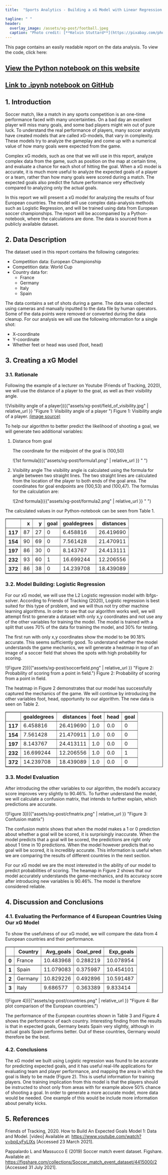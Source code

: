 ```yaml
---
title:  "Sports Analytics - Building a xG Model with Linear Regression (Python, Sklearn, Seaborn)"

tagline: " "
header:
  overlay_image: /assets/xg-post/football.jpeg
  caption: "Photo credit: [**Kelvin Stuttard**](https://pixabay.com/photos/football-soccer-ball-goal-game-2518982/)"
---
```


This page contains an easily readable report on the data analysis. To view the code, click here:  
## [View the Python notebook on this website](https://ain237.github.io/portfolio-website/xG_model_notebook/ " ")
## [Link to .ipynb notebook on GitHub](https://github.com/ain237/data-science-projects/blob/main/sports-analysis-xG-model/xG_model_notebook.ipynb " ")


## 1. Introduction

Soccer match, like a match in any sports competition is an one-time performance faced with many uncertainties. On a bad day an excellent player will miss many goals, and some bad players might win out of pure luck. To understand the real performance of players, many soccer analysts have created models that are called xG-models, that vary in complexity. These models try to analyze the gameplay and come up with a numerical value of how many goals were expected from the game.

Complex xG models, such as one that we will use in this report, analyze complex data from the game, such as position on the map at certain time, and evaluate a chance for each shot of hitting the goal. When a xG model is accurate, it is much more useful to analyze the expected goals of a player or a team, rather than how many goals were scored during a match. The expected goals also predict the future performance very effectively compared to analyzing only the actual goals.

In this report we will present a xG model for analyzing the results of four European countries. The model will use complex data-analysis methods such as Logistic Regression, and will be trained using data from European soccer championships. The report will be accompanied by a Python-notebook, where the calculations are done. The data is sourced from a publicly available dataset.


## 2. Data Description
The dataset used in this report contains the following categories:  
* Competition data: European Championship
* Competition data: World Cup
* Country data for:
    * France
    * Germany
    * Italy
    * Spain

The data contains a set of shots during a game. The data was collected using cameras and manually inputted to the data file by human operators. Some of the data points were removed or converted during the data cleanup. For our analysis we will use the following information for a single shot:  
* X-coordinate
* Y-coordinate
* Whether feet or head was used (foot, head)

## 3. Creating a xG Model
### 3.1. Rationale

Following the example of a lecturer on Youtube (Friends of Tracking, 2020), we will use the distance of a player to the goal, as well as their visibility angle.

![Visibility angle of a player]({{"assets/xg-post/field_of_visibility.jpg" | relative_url }} "Figure 1: Visibility angle of a player ")
Figure 1: Visibility angle of a player. [(image source)](https://photostockeditor.com/image/football-soccer-player-making-goal-soccer-34841 "(image source)")

To help our algorithm to better predict the likelihood of shooting a goal, we will generate two additional variables:

1. Distance from goal

    The coordinate for the midpoint of the goal is (100,50)

    ![1st formula]({{"assets/xg-post/formula1.png" | relative_url }} " ")


2. Visibility angle
    The visibility angle is calculated using the formula for angle between two straight lines. The two straight lines are calculated from the location of the player to both ends of the goal area. The coordinates for goal endpoints are (100,53) and (100,47). The formulas for the calculation are:
 
    ![2nd formula]({{"assets/xg-post/formula2.png" | relative_url }} " ")


The calculated values in our Python-notebook can be seen from Table 1.

<div>
<style scoped>
    .dataframe tbody tr th:only-of-type {
        vertical-align: middle;
    }

    .dataframe tbody tr th {
        vertical-align: top;
    }

    .dataframe thead th {
        text-align: right;
    }
</style>
<table border="1" class="dataframe">
  <thead>
    <tr style="text-align: right;">
      <th></th>
      <th>x</th>
      <th>y</th>
      <th>goal</th>
      <th>goaldegrees</th>
      <th>distances</th>
    </tr>
  </thead>
  <tbody>
    <tr>
      <th>117</th>
      <td>87</td>
      <td>27</td>
      <td>0</td>
      <td>6.458816</td>
      <td>26.419690</td>
    </tr>
    <tr>
      <th>154</th>
      <td>90</td>
      <td>69</td>
      <td>0</td>
      <td>7.561428</td>
      <td>21.470911</td>
    </tr>
    <tr>
      <th>197</th>
      <td>86</td>
      <td>30</td>
      <td>0</td>
      <td>8.143767</td>
      <td>24.413111</td>
    </tr>
    <tr>
      <th>232</th>
      <td>93</td>
      <td>60</td>
      <td>1</td>
      <td>16.699244</td>
      <td>12.206556</td>
    </tr>
    <tr>
      <th>372</th>
      <td>86</td>
      <td>38</td>
      <td>0</td>
      <td>14.239708</td>
      <td>18.439089</td>
    </tr>
  </tbody>
</table>
</div>


### 3.2. Model Building: Logistic Regression

For our xG model, we will use the L2 Logistic regression model with lbfgs-solver. According to Friends of Tracking (2020), Logistic regression is best suited for this type of problem, and we will thus not try other machine learning algorithms.
In order to see that our algorithm works well, we will attempt first to generate a dataset with only x,y coordinates and not use any of the other variables for training the model. The model is trained with a split that uses 70% of the data for training the model, and 30% for testing.

The first run with only x,y coordinates show the model to be 90.18% accurate. This seems sufficiently good. To understand whether the model understands the game mechanics, we will generate a heatmap in top of an image of a soccer field that shows the spots with high probability for scoring.

![Figure 2]({{"assets/xg-post/soccerfield.png" | relative_url }} "Figure 2: Probability of scoring from a point in field.")
Figure 2: Probability of scoring from a point in field.


The heatmap in Figure 2 demonstrates that our model has successfully captured the mechanics of the game. We will continue by introducing the other variables foot, head, opportunity to our algorithm. The new data is seen on Table 2.


<div>
<style scoped>
    .dataframe tbody tr th:only-of-type {
        vertical-align: middle;
    }

    .dataframe tbody tr th {
        vertical-align: top;
    }

    .dataframe thead th {
        text-align: right;
    }
</style>
<table border="1" class="dataframe">
  <thead>
    <tr style="text-align: right;">
      <th></th>
      <th>goaldegrees</th>
      <th>distances</th>
      <th>foot</th>
      <th>head</th>
      <th>goal</th>
    </tr>
  </thead>
  <tbody>
    <tr>
      <th>117</th>
      <td>6.458816</td>
      <td>26.419690</td>
      <td>1.0</td>
      <td>0.0</td>
      <td>0</td>
    </tr>
    <tr>
      <th>154</th>
      <td>7.561428</td>
      <td>21.470911</td>
      <td>1.0</td>
      <td>0.0</td>
      <td>0</td>
    </tr>
    <tr>
      <th>197</th>
      <td>8.143767</td>
      <td>24.413111</td>
      <td>1.0</td>
      <td>0.0</td>
      <td>0</td>
    </tr>
    <tr>
      <th>232</th>
      <td>16.699244</td>
      <td>12.206556</td>
      <td>1.0</td>
      <td>0.0</td>
      <td>1</td>
    </tr>
    <tr>
      <th>372</th>
      <td>14.239708</td>
      <td>18.439089</td>
      <td>1.0</td>
      <td>0.0</td>
      <td>0</td>
    </tr>
  </tbody>
</table>
</div>


### 3.3. Model Evaluation

After introducing the other variables to our algorithm, the model’s accuracy score improves very slightly to 90.46%. To further understand the model, we will calculate a confusion matrix, that intends to further explain, which predictions are accurate.


![Figure 3]({{"assets/xg-post/cfmatrix.png" | relative_url }}  "Figure 3: Confusion matrix")

The confusion matrix shows that when the model makes a 1 or 0 prediction about whether a goal will be scored, it is surprisingly inaccurate. When the model predicts that a goal will be scored, the predictions are right only about 1 time in 10 predictions. When the model however predicts that no goal will be scored, it is incredibly accurate. This information is useful when we are comparing the results of different countries in the next section.

For our xG model we are the most interested in the ability of our model to predict probabilities of scoring. The heamap in Figure 2 shows that our model accurately understands the game-mechanics, and its accuracy score after introducing new variables is 90.46%. The model is therefore considered reliable. 

## 4. Discussion and Conclusions
### 4.1. Evaluating the Performance of 4 European Countries Using Our xG Model

To show the usefulness of our xG model, we will compare the data from 4 European countries and their performance.

<div>
<style scoped>
    .dataframe tbody tr th:only-of-type {
        vertical-align: middle;
    }

    .dataframe tbody tr th {
        vertical-align: top;
    }

    .dataframe thead th {
        text-align: right;
    }
</style>
<table border="1" class="dataframe">
  <thead>
    <tr style="text-align: right;">
      <th></th>
      <th>Country</th>
      <th>Avg_goals</th>
      <th>Goal_pred</th>
      <th>Exp_goals</th>
    </tr>
  </thead>
  <tbody>
    <tr>
      <th>0</th>
      <td>France</td>
      <td>10.483968</td>
      <td>0.288219</td>
      <td>10.078954</td>
    </tr>
    <tr>
      <th>1</th>
      <td>Spain</td>
      <td>11.079083</td>
      <td>0.375987</td>
      <td>10.454101</td>
    </tr>
    <tr>
      <th>2</th>
      <td>Germany</td>
      <td>10.829226</td>
      <td>0.492896</td>
      <td>10.591487</td>
    </tr>
    <tr>
      <th>3</th>
      <td>Italy</td>
      <td>9.686577</td>
      <td>0.363389</td>
      <td>9.833414</td>
    </tr>
  </tbody>
</table>
</div>


![Figure 4]({{"assets/xg-post/countries.png" | relative_url }} "Figure 4: Bar plot comparison of the European countries.")

The performance of the European countries shown in Table 3 and Figure 4 shows the performance of each country. Interesting finding from the results is that in expected goals, Germany beats Spain very slightly, although in actual goals Spain performs better. Out of these countries, Germany would therefore be the best.


### 4.2. Conclusions

The xG model we built using Logistic regression was found to be accurate for predicting expected goals, and it has useful real-life applications for evaluating team and player performance, and mapping the area in which the goal is likely to be made (Figure 2). This is useful information for training players. One training implication from this model is that the players should be instructed to shoot only from areas with for example above 50% chance of shooting a goal. In order to generate a more accurate model, more data would be needed. One example of this would be include more information about penalty kicks.


## 5. References

Friends of Tracking, 2020. How to Build An Expected Goals Model 1: Data and Model. [video] Available at: https://www.youtube.com/watch?v=bpjLyFyLlXs [Accessed 23 March 2021].

Pappalardo L and Massucco E (2019) Soccer match event dataset. Figshare. Available at: https://figshare.com/collections/Soccer_match_event_dataset/4415000/2 [Accessed 31 July 2021].







